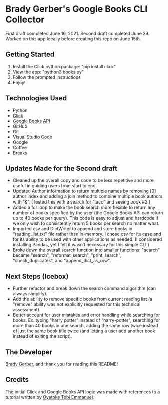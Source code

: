 # Brady Gerber's Google Books CLI Collector

First draft completed June 16, 2021. Second draft completed June 29. Worked on this app locally before creating this repo on June 15th.

## Getting Started

1. Install the Click python package: "pip install click"
2. View the app: "python3 books.py"
3. Follow the prompted instructions
4. Enjoy!

## Technologies Used

- Python
- [Click](https://click.palletsprojects.com/en/8.0.x/)
- [Google Books API](https://developers.google.com/books/docs/v1/getting_started)
- GitHub
- Git
- Visual Studio Code
- Google
- Coffee
- Breaks

## Updates Made for the Second draft
- Cleaned up the overall copy and code to be less repetitive and more useful in guiding users from start to end.
- Updated Author information to return multiple names by removing [0] author index and adding a join method to combine multiple book authors with “&”. (Tested this with a search for “taco” and seeing book #2.)
- Added a for loop to make the book search more flexible to return any number of books specified by the user (the Google Books API can return up to 40 books per query). This code is easy to adjust and hardcode if we only wish to consistently return 5 books per search no matter what.
- Imported csv and DictWriter to append and store books in “reading_list.txt” file rather than in-memory. I chose csv for its ease and for its ability to be used with other applications as needed. (I considered installing Pandas, yet I felt it wasn’t necessary for this simple CLI.)
- Broke down the overall search function into smaller functions: "search" became "search", "reformat_search", "print_search", "check_duplicates", and "append_dict_as_row".

## Next Steps (Icebox)

- Further refactor and break down the search command algorithm (can always simplify).
- Add the ability to remove specific books from current reading list (a "remove" ability was not explicitly requested for this technical assessment).
- Better account for user mistakes and error handling while searching for books. Ex. typing "harry potter" instead of "harry-potter", searching for more than 40 books in one search, adding the same row twice instead of just the same book title twice (and letting a user add another book instead of exiting the script).

## The Developer

[Brady Gerber](https://github.com/bg-write), and thank you for reading this README!

## Credits

The initial Click and Google Books API logic was made with references to a tutorial written by [Oyetoke Tobi Emmanuel](https://codeburst.io/building-beautiful-command-line-interfaces-with-python-26c7e1bb54df).
